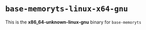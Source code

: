 # `base-memoryts-linux-x64-gnu`

This is the **x86_64-unknown-linux-gnu** binary for `base-memoryts`
